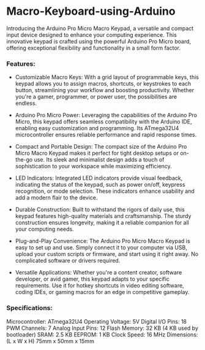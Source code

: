 # Macro-Keyboard-using-Arduino

Introducing the Arduino Pro Micro Macro Keypad, a versatile and compact input device designed to enhance your computing experience. This innovative keypad is crafted using the powerful Arduino Pro Micro board, offering exceptional flexibility and functionality in a small form factor.

### Features:

* Customizable Macro Keys: With a grid layout of programmable keys, this keypad allows you to assign macros, shortcuts, or keystrokes to each button, streamlining your workflow and boosting productivity. Whether you're a gamer, programmer, or power user, the possibilities are endless.

* Arduino Pro Micro Power: Leveraging the capabilities of the Arduino Pro Micro, this keypad offers seamless compatibility with the Arduino IDE, enabling easy customization and programming. Its ATmega32U4 microcontroller ensures reliable performance and rapid response times.

* Compact and Portable Design: The compact size of the Arduino Pro Micro Macro Keypad makes it perfect for tight desktop setups or on-the-go use. Its sleek and minimalist design adds a touch of sophistication to your workspace while maximizing efficiency.

* LED Indicators: Integrated LED indicators provide visual feedback, indicating the status of the keypad, such as power on/off, keypress recognition, or mode selection. These indicators enhance usability and add a modern flair to the device.

* Durable Construction: Built to withstand the rigors of daily use, this keypad features high-quality materials and craftsmanship. The sturdy construction ensures longevity, making it a reliable companion for all your computing needs.

* Plug-and-Play Convenience: The Arduino Pro Micro Macro Keypad is easy to set up and use. Simply connect it to your computer via USB, upload your custom scripts or firmware, and start using it right away. No complicated software or drivers required.

* Versatile Applications: Whether you're a content creator, software developer, or avid gamer, this keypad adapts to your specific requirements. Use it for hotkey shortcuts in video editing software, coding IDEs, or gaming macros for an edge in competitive gameplay.

### Specifications:

Microcontroller: ATmega32U4
Operating Voltage: 5V
Digital I/O Pins: 18
PWM Channels: 7
Analog Input Pins: 12
Flash Memory: 32 KB (4 KB used by bootloader)
SRAM: 2.5 KB
EEPROM: 1 KB
Clock Speed: 16 MHz
Dimensions: (L x W x H) 75mm x 50mm x 15mm
